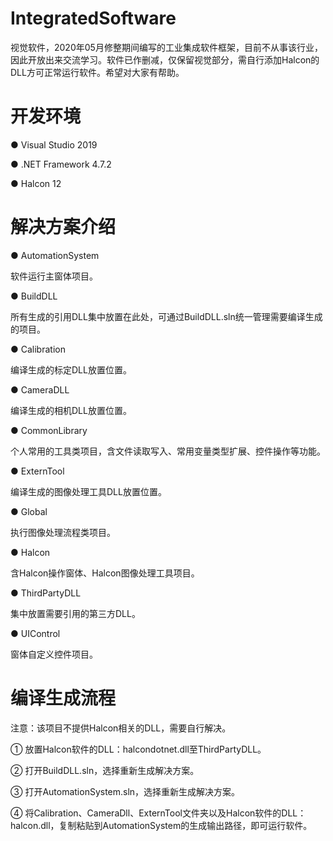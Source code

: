 # IntegratedSoftware
视觉软件，2020年05月修整期间编写的工业集成软件框架，目前不从事该行业，因此开放出来交流学习。软件已作删减，仅保留视觉部分，需自行添加Halcon的DLL方可正常运行软件。希望对大家有帮助。

# 开发环境
● Visual Studio 2019

● .NET Framework 4.7.2

● Halcon 12

# 解决方案介绍

● AutomationSystem

软件运行主窗体项目。

● BuildDLL

所有生成的引用DLL集中放置在此处，可通过BuildDLL.sln统一管理需要编译生成的项目。

● Calibration

编译生成的标定DLL放置位置。

● CameraDLL

编译生成的相机DLL放置位置。

● CommonLibrary

个人常用的工具类项目，含文件读取写入、常用变量类型扩展、控件操作等功能。

● ExternTool

编译生成的图像处理工具DLL放置位置。

● Global

执行图像处理流程类项目。

● Halcon

含Halcon操作窗体、Halcon图像处理工具项目。

● ThirdPartyDLL

集中放置需要引用的第三方DLL。

● UIControl

窗体自定义控件项目。

# 编译生成流程

注意：该项目不提供Halcon相关的DLL，需要自行解决。

① 放置Halcon软件的DLL：halcondotnet.dll至ThirdPartyDLL。

② 打开BuildDLL.sln，选择重新生成解决方案。

③ 打开AutomationSystem.sln，选择重新生成解决方案。

④ 将Calibration、CameraDll、ExternTool文件夹以及Halcon软件的DLL：halcon.dll，复制粘贴到AutomationSystem的生成输出路径，即可运行软件。
